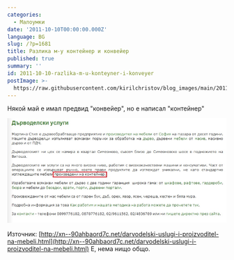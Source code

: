 ```yaml
---
categories:
  - Малоумки
date: '2011-10-10T00:00:00.000Z'
language: BG
slug: /?p=1681
title: Разлика м-у контейнер и конвейер
published: true
summary: ''
id: 2011-10-10-razlika-m-u-konteyner-i-konveyer
postImage: >-
  https://raw.githubusercontent.com/kirilchristov/blog_images/main/2011/10/carpenter.jpg
---
```


Някой май е имал предвид "конвейер", но е написал "контейнер" 

![](https://raw.githubusercontent.com/kirilchristov/blog_images/main/2011/10/carpenter.jpg)

 Източник: [http://xn--90ahbaord7c.net/darvodelski-uslugi-i-proizvoditel-na-mebeli.html](http://xn--90ahbaord7c.net/darvodelski-uslugi-i-proizvoditel-na-mebeli.html) Е, нема нищо общо.
